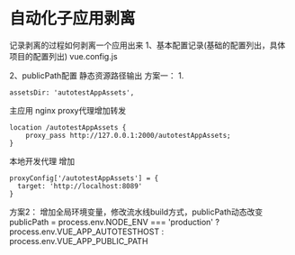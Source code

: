 # 自动化子应用剥离

记录剥离的过程如何剥离一个应用出来
1、基本配置记录(基础的配置列出，具体项目的配置列出)
vue.config.js



2、publicPath配置
静态资源路径输出
方案一：
1. 
```
assetsDir: 'autotestAppAssets',
```
主应用  nginx proxy代理增加转发
```
location /autotestAppAssets {            
    proxy_pass http://127.0.0.1:2000/autotestAppAssets;
}
```
本地开发代理 增加

```
proxyConfig['/autotestAppAssets'] = {
  target: 'http://localhost:8089'
}
```
方案2：
增加全局环境变量，修改流水线build方式，publicPath动态改变
publicPath =
  process.env.NODE_ENV === 'production'
    ? process.env.VUE_APP_AUTOTESTHOST
    : process.env.VUE_APP_PUBLIC_PATH